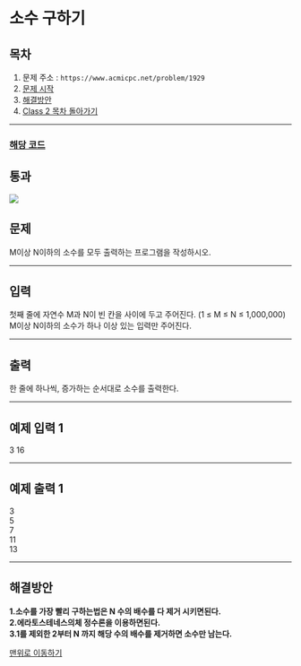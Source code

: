 # 소수 구하기

## 목차

1. 문제 주소 : `https://www.acmicpc.net/problem/1929`
2. [문제 시작](#문제)
3. [해결방안](#해결방안)
4. [Class 2 목차 돌아가기](../README.md)
___

### [해당 코드](./소수구하기.java)

## 통과

<img src="https://github.com/user-attachments/assets/376b3b9c-3f63-46e7-b815-c1aaee9fd134">

## 문제

M이상 N이하의 소수를 모두 출력하는 프로그램을 작성하시오.

___

## 입력

첫째 줄에 자연수 M과 N이 빈 칸을 사이에 두고 주어진다. (1 ≤ M ≤ N ≤ 1,000,000) M이상 N이하의 소수가 하나 이상 있는 입력만 주어진다.

___
## 출력

한 줄에 하나씩, 증가하는 순서대로 소수를 출력한다.

___

## 예제 입력 1

3 16

---

## 예제 출력 1

3 <br>
5 <br>
7 <br>
11 <br>
13

---

## 해결방안
**1.소수를 가장 빨리 구하는법은 N 수의 배수를 다 제거 시키면된다.** <br>
**2.에라토스테네스의체 정수론을 이용하면된다.** <br>
**3.1를 제외한 2부터 N 까지 해당 수의 배수를 제거하면 소수만 남는다.** <br>

[맨위로 이동하기](#소수-구하기)